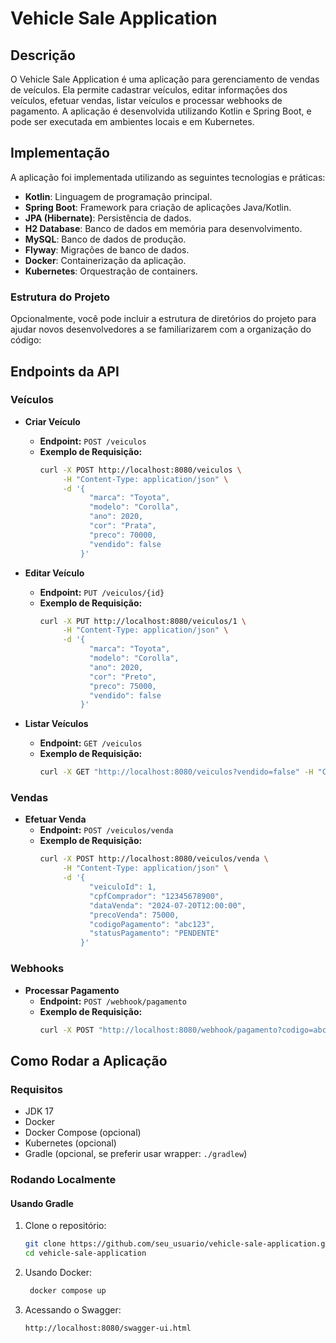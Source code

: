 # Vehicle Sale Application

## Descrição
O Vehicle Sale Application é uma aplicação para gerenciamento de vendas de veículos. Ela permite cadastrar veículos, editar informações dos veículos, efetuar vendas, listar veículos e processar webhooks de pagamento. A aplicação é desenvolvida utilizando Kotlin e Spring Boot, e pode ser executada em ambientes locais e em Kubernetes.

## Implementação
A aplicação foi implementada utilizando as seguintes tecnologias e práticas:

- **Kotlin**: Linguagem de programação principal.
- **Spring Boot**: Framework para criação de aplicações Java/Kotlin.
- **JPA (Hibernate)**: Persistência de dados.
- **H2 Database**: Banco de dados em memória para desenvolvimento.
- **MySQL**: Banco de dados de produção.
- **Flyway**: Migrações de banco de dados.
- **Docker**: Containerização da aplicação.
- **Kubernetes**: Orquestração de containers.

### Estrutura do Projeto
Opcionalmente, você pode incluir a estrutura de diretórios do projeto para ajudar novos desenvolvedores a se familiarizarem com a organização do código:


## Endpoints da API

### Veículos

- **Criar Veículo**
    - **Endpoint:** `POST /veiculos`
    - **Exemplo de Requisição:**
      ```sh
      curl -X POST http://localhost:8080/veiculos \
           -H "Content-Type: application/json" \
           -d '{
                 "marca": "Toyota",
                 "modelo": "Corolla",
                 "ano": 2020,
                 "cor": "Prata",
                 "preco": 70000,
                 "vendido": false
               }'
      ```

- **Editar Veículo**
    - **Endpoint:** `PUT /veiculos/{id}`
    - **Exemplo de Requisição:**
      ```sh
      curl -X PUT http://localhost:8080/veiculos/1 \
           -H "Content-Type: application/json" \
           -d '{
                 "marca": "Toyota",
                 "modelo": "Corolla",
                 "ano": 2020,
                 "cor": "Preto",
                 "preco": 75000,
                 "vendido": false
               }'
      ```

- **Listar Veículos**
    - **Endpoint:** `GET /veiculos`
    - **Exemplo de Requisição:**
      ```sh
      curl -X GET "http://localhost:8080/veiculos?vendido=false" -H "Content-Type: application/json"
      ```

### Vendas

- **Efetuar Venda**
    - **Endpoint:** `POST /veiculos/venda`
    - **Exemplo de Requisição:**
      ```sh
      curl -X POST http://localhost:8080/veiculos/venda \
           -H "Content-Type: application/json" \
           -d '{
                 "veiculoId": 1,
                 "cpfComprador": "12345678900",
                 "dataVenda": "2024-07-20T12:00:00",
                 "precoVenda": 75000,
                 "codigoPagamento": "abc123",
                 "statusPagamento": "PENDENTE"
               }'
      ```

### Webhooks

- **Processar Pagamento**
    - **Endpoint:** `POST /webhook/pagamento`
    - **Exemplo de Requisição:**
      ```sh
      curl -X POST "http://localhost:8080/webhook/pagamento?codigo=abc123&status=efetuado" -H "Content-Type: application/json"
      ```

## Como Rodar a Aplicação

### Requisitos
- JDK 17
- Docker
- Docker Compose (opcional)
- Kubernetes (opcional)
- Gradle (opcional, se preferir usar wrapper: `./gradlew`)

### Rodando Localmente

#### Usando Gradle

1. Clone o repositório:
   ```sh
   git clone https://github.com/seu_usuario/vehicle-sale-application.git
   cd vehicle-sale-application
   ```


2. Usando Docker:
   ```sh
    docker compose up
   ```
3. Acessando o Swagger:
   ```sh
   http://localhost:8080/swagger-ui.html
   ```
